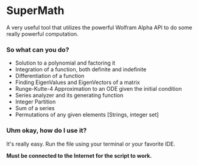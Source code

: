 # SuperMath
A very useful tool that utilizes the powerful Wolfram Alpha API to do some really powerful computation.
<h3> So what can you do? </h3>
<ul>
  <li>Solution to a polynomial and factoring it</li>
  <li>Integration of a function, both definite and indefinite</li>
  <li>Differentiation of a function</li>
  <li>Finding EigenValues and EigenVectors of a matrix</li>
  <li>Runge-Kutte-4 Approximation to an ODE given the initial condition</li>
  <li>Series analyzer and its generating function</li>
  <li>Integer Partition</li>
  <li>Sum of a series</li>
  <li>Permutations of any given elements [Strings, integer set]</li>
 </ul>
 <h3>Uhm okay, how do I use it?</h3>
<p>It's really easy. Run the file using your terminal or your favorite IDE.</p>

**Must be connected to the Internet for the script to work.**
